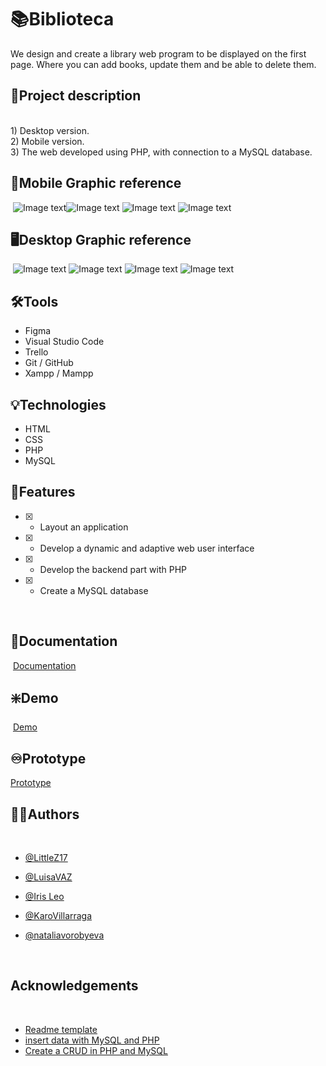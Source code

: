 
# :books:Biblioteca
We design and create a library web program to be displayed on the first page. Where you can add books, update them and be able to delete them.   
   
   
## :open_book:Project description   
​        
     1) Desktop version.  
     2) Mobile version.   
     3) The web developed using PHP, with connection to a MySQL database.
   ​
## :iphone:Mobile Graphic reference
​
![Image text](./assets/img%20readme/Captura%205.PNG)
​![Image text](./assets/img%20readme/Captura%206.PNG)
![Image text](./assets/img%20readme/Captura%207.PNG)
![Image text](./assets/img%20readme/Captura%208.PNG)

## :desktop_computer:Desktop Graphic reference
​
![Image text](./assets/img%20readme/Captura%201.PNG)
![Image text](./assets/img%20readme/Captura%202.PNG)
![Image text](./assets/img%20readme/Captura%203.PNG)
![Image text](./assets/img%20readme/Captura%204.PNG)

## :hammer_and_wrench:Tools 
- Figma
- Visual Studio Code
- Trello
- Git / GitHub
- Xampp / Mampp   

## :bulb:Technologies
- HTML
- CSS
- PHP 
- MySQL
     
## :flashlight:Features
* [x] - Layout an application
* [x] - Develop a dynamic and adaptive web user interface
* [x] - Develop the backend part with PHP
* [x] - Create a MySQL database

​
​
## :page_facing_up:Documentation
​
[Documentation](https://factoriaf5.notion.site/Biblioteca-ace270257b804f508b3e9a93a0cc6693)
​
​
## :sparkle:Demo
​
[Demo](https://littlez17.github.io/BoomGirlsProject/)


## :infinity:Prototype

[Prototype](https://www.figma.com/proto/O1sNjTD6bATNnihPXwB7XY/BoomGirls?node-id=126%3A22&scaling=scale-down&page-id=1%3A5&starting-point-node-id=126%3A22)
​
​
## :raising_hand_woman:Authors
​
- [@LittleZ17](https://github.com/LittleZ17)
- [@LuisaVAZ](https://github.com/LuisaVAZ)
- [@Iris Leo](https://github.com/mauisiri)   
- [@KaroVillarraga](https://github.com/KaroVillarraga) 
- [@nataliavorobyeva](https://github.com/NataliaVorobyeva)  
     
     ​​
## Acknowledgements
​
 - [Readme template](https://readme.so/)
 - [insert data with MySQL and PHP](https://www.youtube.com/watch?v=uMlqYmvfkqo)
 - [Create a CRUD in PHP and MySQL](https://www.youtube.com/watch?v=MaJJ_n1E1yo)
  
